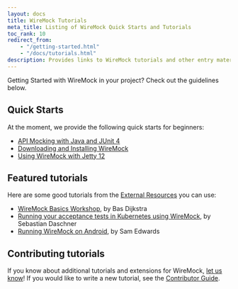 ```yaml
---
layout: docs
title: WireMock Tutorials
meta_title: Listing of WireMock Quick Starts and Tutorials
toc_rank: 10
redirect_from:
    - "/getting-started.html"
    - "/docs/tutorials.html"
description: Provides links to WireMock tutorials and other entry materials
---
```


Getting Started with WireMock in your project?
Check out the guidelines below.

## Quick Starts

At the moment, we provide the following quick starts for beginners:

- [API Mocking with Java and JUnit 4](../quickstart/java-junit)
- [Downloading and Installing WireMock](../download-and-installation)
- [Using WireMock with Jetty 12](../jetty-12)

<!-- TODO: Add standalone in Docker -->

## Featured tutorials

Here are some good tutorials from the [External Resources](/external-resources) you can use:

- [WireMock Basics Workshop](https://github.com/basdijkstra/wiremock-workshop), by Bas Dijkstra
- [Running your acceptance tests in Kubernetes using WireMock](https://blog.sebastian-daschner.com/entries/acceptance_tests_wiremock_kubernetes), by Sebastian Daschner
- [Running WireMock on Android](https://handstandsam.com/2016/01/30/running-wiremock-on-android/), by Sam Edwards

## Contributing tutorials

If you know about additional tutorials and extensions for WireMock,
[let us know](https://github.com/wiremock/wiremock.org/issues/new?assignees=&labels=documentation&template=3_documentation+copy.yml&title=Add%20Tutorial%20to%20listing)!
If you would like to write a new tutorial, see the [Contributor Guide](https://github.com/wiremock/community/tree/main/contributing#tutorials-and-guides).
